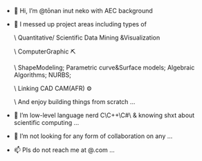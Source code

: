 - 👋 Hi, I’m @tōnan inut neko with AEC background
- 👀 I messed up project areas including types of
  
  \ Quantitative/ Scientific Data Mining &Visualization
  
  \ ComputerGraphic ⛏️
  
  \ ShapeModeling; Parametric curve&Surface models; Algebraic Algorithms; NURBS;
  
  \ Linking CAD CAM(AFR) ⚙️

  \ And enjoy building things from scratch ...
  
- 🌱 I’m low-level language nerd C\C++\C#\ & knowing shxt about scientific computing ...
- 💼 I’m not looking for any form of collaboration on any ...
- 📫 Pls do not reach me at @.com ...

<!---
ChenxingWang93/ChenxingWang93 is a ✨ special ✨ repository because its `README.md` (this file) appears on your GitHub profile.
You can click the Preview link to take a look at your changes.
--->
